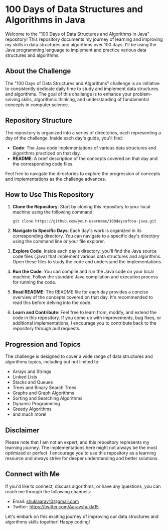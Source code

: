 # 100 Days of Data Structures and Algorithms in Java

Welcome to the "100 Days of Data Structures and Algorithms in Java" repository! This repository documents my journey of learning and improving my skills in data structures and algorithms over 100 days. I'll be using the Java programming language to implement and practice various data structures and algorithms.

## About the Challenge

The "100 Days of Data Structures and Algorithms" challenge is an initiative to consistently dedicate daily time to study and implement data structures and algorithms. The goal of this challenge is to enhance your problem-solving skills, algorithmic thinking, and understanding of fundamental concepts in computer science.

## Repository Structure

The repository is organized into a series of directories, each representing a day of the challenge. Inside each day's guide, you'll find:

- **Code**: The Java code implementations of various data structures and algorithms practiced on that day.
- **README**: A brief description of the concepts covered on that day and the corresponding code files.

Feel free to navigate the directories to explore the progression of concepts and implementations as the challenge advances.

## How to Use This Repository

1. **Clone the Repository**: Start by cloning this repository to your local machine using the following command:

   ```
   git clone https://github.com/your-username/100daysofdsa-java.git
   ```

2. **Navigate to Specific Days**: Each day's work is organized in its corresponding directory. You can navigate to a specific day's directory using the command line or your file explorer.

3. **Explore Code**: Inside each day's directory, you'll find the Java source code files (.java) that implement various data structures and algorithms. Open these files to study the code and understand the implementations.

4. **Run the Code**: You can compile and run the Java code on your local machine. Follow the standard Java compilation and execution process for running the code.

5. **Read README**: The README file for each day provides a concise overview of the concepts covered on that day. It's recommended to read this before delving into the code.

6. **Learn and Contribute**: Feel free to learn from, modify, and extend the code in this repository. If you come up with improvements, bug fixes, or additional implementations, I encourage you to contribute back to the repository through pull requests.

## Progression and Topics

The challenge is designed to cover a wide range of data structures and algorithms topics, including but not limited to:

- Arrays and Strings
- Linked Lists
- Stacks and Queues
- Trees and Binary Search Trees
- Graphs and Graph Algorithms
- Sorting and Searching Algorithms
- Dynamic Programming
- Greedy Algorithms
- and much more!

## Disclaimer

Please note that I am not an expert, and this repository represents my learning journey. The implementations here might not always be the most optimized or perfect. I encourage you to use this repository as a learning resource and always strive for deeper understanding and better solutions.

## Connect with Me

If you'd like to connect, discuss algorithms, or have any questions, you can reach me through the following channels:

- Email: shuklaarav10@gmail.com
- Twitter: https://twitter.com/Aaravshukla15

Let's embark on this exciting journey of improving our data structures and algorithms skills together! Happy coding!
